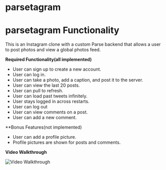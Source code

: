 # parsetagram
# parsetagram Functionality

This is an Instagram clone with a custom Parse backend that allows a user to post photos and view a global photos feed.

**Required Functionality(all implemented)**

- User can sign up to create a new account.
- User can log in. 
- User can take a photo, add a caption, and post it to the server. 
- User can view the last 20 posts. 
- User can pull to refresh. 
- User can load past tweets infinitely. 
- User stays logged in across restarts. 
- User can log out
- User can view comments on a post. 
- User can add a new comment.

**Bonus Features(not implemented)

- User can add a profile picture.
- Profile pictures are shown for posts and comments.

**Video Walkthrough**

<img src='http://i.imgur.com/link/to/your/gif/file.gif' title='Video Walkthrough' width='' alt='Video Walkthrough' />
